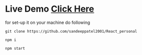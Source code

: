 # Live Demo [Click Here](https://stark1.onrender.com/)

for set-up it on your machine do following
```
git clone https://github.com/sandeeppatel2001/React_personal
```
```
npm i
```
```
npm start
```

